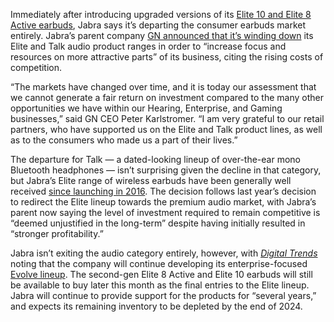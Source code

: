 Immediately after introducing upgraded versions of its [Elite 10 and Elite 8 Active earbuds](/2024/6/11/24175608/jabra-elite-10-8-active-gen-2-case-features), Jabra says it’s departing the consumer earbuds market entirely. Jabra’s parent company [GN announced that it’s winding down](https://www.gn.com/Newsroom/Announcement?id=2896501&lang=en&date=20240611&title=GN-to-gradually-wind-down-its-Elite-and-Talk-product-lines-Strong-performance-in-the-Hearing-division-to-partly-off-set-the-extraordinary-impact-from-the-gradual-wind-down) its Elite and Talk audio product ranges in order to “increase focus and resources on more attractive parts” of its business, citing the rising costs of competition.

“The markets have changed over time, and it is today our assessment that we cannot generate a fair return on investment compared to the many other opportunities we have within our Hearing, Enterprise, and Gaming businesses,” said GN CEO Peter Karlstromer. “I am very grateful to our retail partners, who have supported us on the Elite and Talk product lines, as well as to the consumers who made us a part of their lives.”

The departure for Talk — a dated-looking lineup of over-the-ear mono Bluetooth headphones — isn’t surprising given the decline in that category, but Jabra’s Elite range of wireless earbuds have been generally well received [since launching in 2016](/2016/9/1/12736948/jabra-elite-sport-truly-wireless-earbuds-heart-rate-tracking). The decision follows last year’s decision to redirect the Elite lineup towards the premium audio market, with Jabra’s parent now saying the level of investment required to remain competitive is “deemed unjustified in the long-term” despite having initially resulted in “stronger profitability.” 

Jabra isn’t exiting the audio category entirely, however, with [*Digital Trends*](https://www.digitaltrends.com/home-theater/jabra-exits-wireless-earbuds-headphones/) noting that the company will continue developing its enterprise-focused [Evolve lineup](https://go.skimresources.com/?id=1025X1701640&xs=1&url=https%3A%2F%2Fwww.jabra.com%2Fen-gb%2Fbusiness%2Foffice-headsets%2Fjabra-evolve). The second-gen Elite 8 Active and Elite 10 earbuds will still be available to buy later this month as the final entries to the Elite lineup. Jabra will continue to provide support for the products for “several years,” and expects its remaining inventory to be depleted by the end of 2024.
